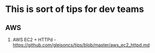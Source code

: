 # This is sort of tips for dev teams

## AWS

1. AWS EC2 + HTTPd - https://github.com/gleisoncs/tips/blob/master/aws_ec2_httpd.md
